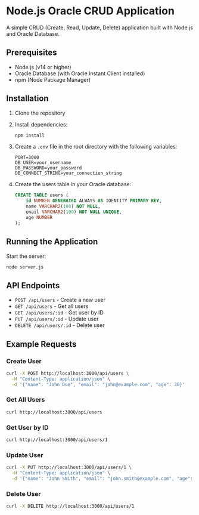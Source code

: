 # Node.js Oracle CRUD Application

A simple CRUD (Create, Read, Update, Delete) application built with Node.js and Oracle Database.

## Prerequisites

- Node.js (v14 or higher)
- Oracle Database (with Oracle Instant Client installed)
- npm (Node Package Manager)

## Installation

1. Clone the repository
2. Install dependencies:
   ```bash
   npm install
   ```

3. Create a `.env` file in the root directory with the following variables:
   ```
   PORT=3000
   DB_USER=your_username
   DB_PASSWORD=your_password
   DB_CONNECT_STRING=your_connection_string
   ```

4. Create the users table in your Oracle database:
   ```sql
   CREATE TABLE users (
       id NUMBER GENERATED ALWAYS AS IDENTITY PRIMARY KEY,
       name VARCHAR2(100) NOT NULL,
       email VARCHAR2(100) NOT NULL UNIQUE,
       age NUMBER
   );
   ```

## Running the Application

Start the server:
```bash
node server.js
```

## API Endpoints

- `POST /api/users` - Create a new user
- `GET /api/users` - Get all users
- `GET /api/users/:id` - Get user by ID
- `PUT /api/users/:id` - Update user
- `DELETE /api/users/:id` - Delete user

## Example Requests

### Create User
```bash
curl -X POST http://localhost:3000/api/users \
  -H "Content-Type: application/json" \
  -d '{"name": "John Doe", "email": "john@example.com", "age": 30}'
```

### Get All Users
```bash
curl http://localhost:3000/api/users
```

### Get User by ID
```bash
curl http://localhost:3000/api/users/1
```

### Update User
```bash
curl -X PUT http://localhost:3000/api/users/1 \
  -H "Content-Type: application/json" \
  -d '{"name": "John Smith", "email": "john.smith@example.com", "age": 31}'
```

### Delete User
```bash
curl -X DELETE http://localhost:3000/api/users/1
``` 